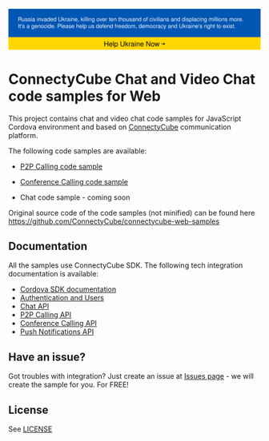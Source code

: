 [![Stand With Ukraine](https://raw.githubusercontent.com/vshymanskyy/StandWithUkraine/main/banner2-direct.svg)](https://stand-with-ukraine.pp.ua)

# ConnectyCube Chat and Video Chat code samples for Web

This project contains chat and video chat code samples for JavaScript Cordova environment and based on [ConnectyCube](https://connectycube.com/) communication platform.

The following code samples are available:

- [P2P Calling code sample](https://github.com/ConnectyCube/connectycube-cordova-samples/tree/master/sample-videochat-cordova)

- [Conference Calling code sample](https://github.com/ConnectyCube/connectycube-cordova-samples/tree/master/sample-videochat-conf-cordova)

- Chat code sample - coming soon

Original source code of the code samples (not minified) can be found here https://github.com/ConnectyCube/connectycube-web-samples

## Documentation

All the samples use ConnectyCube SDK. The following tech integration documentation is available:

- [Cordova SDK documentation](https://developers.connectycube.com/cordova)
- [Authentication and Users](https://developers.connectycube.com/cordova/authentication-and-users)
- [Chat API](https://developers.connectycube.com/cordova/messaging)
- [P2P Calling API](https://developers.connectycube.com/cordova/videocalling)
- [Conference Calling API](https://developers.connectycube.com/cordova/videocalling-conference)
- [Push Notifications API](https://developers.connectycube.com/cordova/push-notifications)

## Have an issue?

Got troubles with integration? Just create an issue at [Issues page](https://github.com/ConnectyCube/connectycube-cordova-samples/issues) - we will create the sample for you. For FREE!

## License

See [LICENSE](LICENSE)

